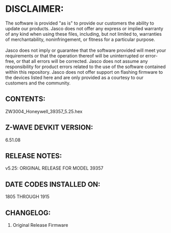 # DISCLAIMER:
The software is provided "as is" to provide our customers the ability to update our products. Jasco does not offer any express or implied warranty of any kind when using these files, including, but not limited to, warranties of merchantability, noninfringement, or fitness for a particular purpose.<br>
<br>
Jasco does not imply or guarantee that the software provided will meet your requirements or that the operation thereof will be uninterrupted or error-free, or that all errors will be corrected. Jasco does not assume any responsibility for product errors related to the use of the software contained within this repository. Jasco does not offer support on flashing firmware to the devices listed here and are only provided as a courtesy to our customers and the community.

## CONTENTS:
ZW3004_Honeywell_39357_5.25.hex

## Z-WAVE DEVKIT VERSION:
6.51.08

## RELEASE NOTES:
v5.25: ORIGINAL RELEASE FOR MODEL 39357

## DATE CODES INSTALLED ON:
1805 THROUGH 1915

## CHANGELOG:
1. Original Release Firmware